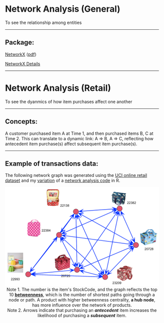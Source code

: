 # Network Analysis (General)

To see the relationship among entities

<hr>

## Package:

<a href='https://networkx.org/'>NetworkX</a> (<a href='https://networkx.org/documentation/stable/_downloads/networkx_reference.pdf'>pdf</a>)

<a href='networkx_details.md'>NetworkX Details</a>

<hr>

# Network Analysis (Retail)

To see the dyanmics of how item purchases affect one another

<hr>

## Concepts:

A customer purchased item A at Time 1, and then purchased items B, C at Time 2. This can translate to a dynamic link: A => B, A => C, reflecting how antecedent item purchase(s) affect subsequent item purchase(s).

<hr>

## Example of transactions data:

The following network graph was generated using the <a href="https://archive.ics.uci.edu/ml/datasets/online+retail">UCI online retail dataset</a> and my <a href="./network_analysis.R">variation</a> of a <a href="https://rpubs.com/tahamokfi/Part2_AnalyzeTransactionData">network analysis code</a> in R.

<p align="center"><img src="./images/StockCode_purchase_networks_10percent.png" width="800px"><br/>
Note 1. The number is the item's StockCode, and the graph reflects the top 10 <b><a href="https://igraph.org/r/doc/betweenness.html">betweenness</a></b>, which is the number of shortest paths going through a node or path. A product with higher betweenness centrality, <b>a hub node</b>, has more influence over the network of products.<br/>Note 2. Arrows indicate that purchasing an <b><i>antecedent</i></b> item increases the likelihood of purchasing a <b><i>subsequent</i></b> item.</p>
